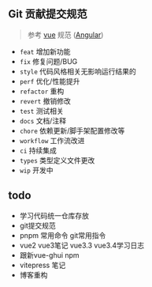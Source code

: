
## Git 贡献提交规范
> 参考 [vue](https://github.com/vuejs/vue/blob/dev/.github/COMMIT_CONVENTION.md) 规范 ([Angular](https://github.com/conventional-changelog/conventional-changelog/tree/master/packages/conventional-changelog-angular))
- `feat` 增加新功能
- `fix` 修复问题/BUG
- `style` 代码风格相关无影响运行结果的
- `perf` 优化/性能提升
- `refactor` 重构
- `revert` 撤销修改
- `test` 测试相关
- `docs` 文档/注释
- `chore` 依赖更新/脚手架配置修改等
- `workflow` 工作流改进
- `ci` 持续集成
- `types` 类型定义文件更改
- `wip` 开发中


## todo
- 学习代码统一仓库存放
- git提交规范
- pnpm 常用命令 git常用指令
- vue2 vue3笔记 vue3.3 vue3.4学习日志
- 跟新vue-ghui npm
- vitepress 笔记
- 博客重构


